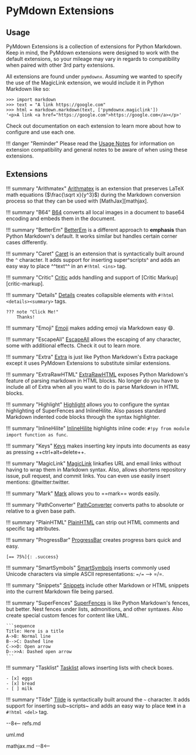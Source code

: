 # PyMdown Extensions

## Usage

PyMdown Extensions is a collection of extensions for Python Markdown.  Keep in mind, the PyMdown extensions were designed to work with the default extensions, so your mileage may vary in regards to compatibility when paired with other 3rd party extensions.

All extensions are found under `pymdownx`.  Assuming we wanted to specify the use of the MagicLink extension, we would include it in Python Markdown like so:

```pycon3
>>> import markdown
>>> text = "A link https://google.com"
>>> html = markdown.markdown(text, ['pymdownx.magiclink'])
'<p>A link <a href="https://google.com">https://google.com</a></p>'
```

Check out documentation on each extension to learn more about how to configure and use each one.

!!! danger "Reminder"
    Please read the [Usage Notes](usage_notes.md) for information on extension compatibility and general notes to be aware of when using these extensions.

## Extensions

!!! summary "Arithmatex"
    [Arithmatex](extensions/arithmatex.md) is an extension that preserves LaTeX math equations ($\frac{\sqrt x}{y^3}$) during the Markdown conversion process so that they can be used with [MathJax][mathjax].

!!! summary "B64"
    [B64](extensions/b64.md) converts all local images in a document to base64 encoding and embeds them in the document.

!!! summary "BetterEm"
    [BetterEm](extensions/betterem.md) is a different approach to **emphasis** than Python Markdown's default.  It works similar but handles certain corner cases differently.

!!! summary "Caret"
    [Caret](extensions/caret.md) is an extension that is syntactically built around the `^` character. It adds support for inserting super^scripts^ and adds an easy way to place ^^text^^ in an `#!html <ins>` tag.

!!! summary "Critic"
    [Critic](extensions/critic.md) adds handling and support of [Critic Markup][critic-markup].

!!! summary "Details"
    [Details](extensions/details.md) creates collapsible elements with `#!html <details><summary>` tags.

    ??? note "Click Me!"
        Thanks!

!!! summary "Emoji"
    [Emoji](extensions/emoji.md) makes adding emoji via Markdown easy :smile:.

!!! summary "EscapeAll"
    [EscapeAll](extensions/escapeall.md) allows the escaping of any character, some with additional effects.  Check it out to learn more.

!!! summary "Extra"
    [Extra](extensions/extra.md) is just like Python Markdown's Extra package except it uses PyMdown Extensions to substitute similar extensions.

!!! summary "ExtraRawHTML"
    [ExtraRawHTML](extensions/extrarawhtml.md) exposes Python Markdown's feature of parsing markdown in HTML blocks. No longer do you have to include all of Extra when all you want to do is parse Markdown in HTML blocks.

!!! summary "Highlight"
    [Highlight](extensions/highlight.md) allows you to configure the syntax highlighting of SuperFences and InlineHilite.  Also passes standard Markdown indented code blocks through the syntax highlighter.

!!! summary "InlineHilite"
    [InlineHilite](extensions/inlinehilite.md) highlights inline code: `#!py from module import function as func`.

!!! summary "Keys"
    [Keys](extensions/keys.md) makes inserting key inputs into documents as easy as pressing ++ctrl+alt+delete++.

!!! summary "MagicLink"
    [MagicLink](extensions/magiclink.md) linkafies URL and email links without having to wrap them in Markdown syntax. Also, allows shortens repository issue, pull request, and commit links. You can even use easily insert mentions: @twitter:twitter.

!!! summary "Mark"
    [Mark](extensions/mark.md) allows you to ==mark== words easily.

!!! summary "PathConverter"
    [PathConverter](extensions/pathconverter.md) converts paths to absolute or relative to a given base path.

!!! summary "PlainHTML"
    [PlainHTML](extensions/plainhtml.md) can strip out HTML comments and specific tag attributes.

!!! summary "ProgressBar"
    [ProgressBar](extensions/progressbar.md) creates progress bars quick and easy.

    [== 75%]{: .success}

!!! summary "SmartSymbols"
    [SmartSymbols](extensions/smartsymbols.md) inserts commonly used Unicode characters via simple ASCII representations: `=/=` --> =/=.

!!! summary "Snippets"
    [Snippets](extensions/snippets.md) include other Markdown or HTML snippets into the current Markdown file being parsed.

!!! summary "SuperFences"
    [SuperFences](extensions/superfences.md) is like Python Markdown's fences, but better. Nest fences under lists, admonitions, and other syntaxes. Also create special custom fences for content like UML.

    ```sequence
    Title: Here is a title
    A->B: Normal line
    B-->C: Dashed line
    C->>D: Open arrow
    D-->>A: Dashed open arrow
    ```

!!! summary "Tasklist"
    [Tasklist](extensions/tasklist.md) allows inserting lists with check boxes.

    - [x] eggs
    - [x] bread
    - [ ] milk

!!! summary "Tilde"
    [Tilde](extensions/tilde.md) is syntactically built around the `~` character. It adds support for inserting sub~scripts~ and adds an easy way to place ~~text~~ in a `#!html <del>` tag.

--8<--
refs.md

uml.md

mathjax.md
--8<--
